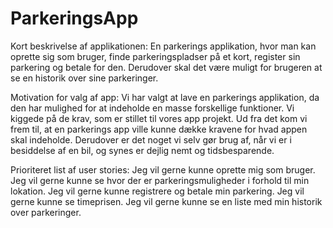 # ParkeringsApp

Kort beskrivelse af applikationen:
En parkerings applikation, hvor man kan oprette sig som bruger, finde parkeringspladser på et kort, register sin parkering og betale for den. Derudover skal det være muligt for brugeren at se en historik over sine parkeringer.

Motivation for valg af app:
Vi har valgt at lave en parkerings applikation, da den har mulighed for at indeholde en masse forskellige funktioner. Vi kiggede på de krav, som er stillet til vores app projekt. Ud fra det kom vi frem til, at en parkerings app ville kunne dække kravene for hvad appen skal indeholde. Derudover er det noget vi selv gør brug af, når vi er i besiddelse af en bil, og synes er dejlig nemt og tidsbesparende.

Prioriteret list af user stories:
Jeg vil gerne kunne oprette mig som bruger.
Jeg vil gerne kunne se hvor der er parkeringsmuligheder i forhold til min lokation.
Jeg vil gerne kunne registrere og betale min parkering.
Jeg vil gerne kunne se timeprisen.
Jeg vil gerne kunne se en liste med min historik over parkeringer.

